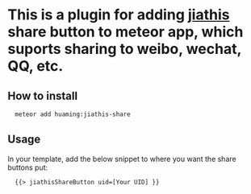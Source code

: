 # This is a plugin for adding [jiathis](http://jiathis.com) share button to meteor app, which suports sharing to weibo, wechat, QQ, etc.

## How to install

```bash
  meteor add huaming:jiathis-share
```

## Usage

In your template, add the below snippet to where you want the share
buttons put:

```html
  {{> jiathisShareButton uid=[Your UID] }}
```
